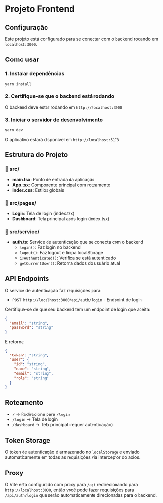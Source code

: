 # Projeto Frontend

## Configuração

Este projeto está configurado para se conectar com o backend rodando em `localhost:3000`.

## Como usar

### 1. Instalar dependências

```bash
yarn install
```

### 2. Certifique-se que o backend está rodando

O backend deve estar rodando em `http://localhost:3000`

### 3. Iniciar o servidor de desenvolvimento

```bash
yarn dev
```

O aplicativo estará disponível em `http://localhost:5173`

## Estrutura do Projeto

### 📁 src/

- **main.tsx**: Ponto de entrada da aplicação
- **App.tsx**: Componente principal com roteamento
- **index.css**: Estilos globais

### 📁 src/pages/

- **Login**: Tela de login (index.tsx)
- **Dashboard**: Tela principal após login (index.tsx)

### 📁 src/service/

- **auth.ts**: Service de autenticação que se conecta com o backend
  - `login()`: Faz login no backend
  - `logout()`: Faz logout e limpa localStorage
  - `isAuthenticated()`: Verifica se está autenticado
  - `getCurrentUser()`: Retorna dados do usuário atual

## API Endpoints

O service de autenticação faz requisições para:

- `POST http://localhost:3000/api/auth/login` - Endpoint de login

Certifique-se de que seu backend tem um endpoint de login que aceita:

```json
{
  "email": "string",
  "password": "string"
}
```

E retorna:

```json
{
  "token": "string",
  "user": {
    "id": "string",
    "name": "string",
    "email": "string",
    "role": "string"
  }
}
```

## Roteamento

- `/` → Redireciona para `/login`
- `/login` → Tela de login
- `/dashboard` → Tela principal (requer autenticação)

## Token Storage

O token de autenticação é armazenado no `localStorage` e enviado automaticamente em todas as requisições via interceptor do axios.

## Proxy

O Vite está configurado com proxy para `/api` redirecionando para `http://localhost:3000`, então você pode fazer requisições para `/api/auth/login` que serão automaticamente direcionadas para o backend.

